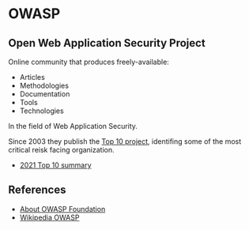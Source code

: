 # OWASP

## Open Web Application Security Project

Online community that produces freely-available:

* Articles
* Methodologies
* Documentation
* Tools
* Technologies

In the field of Web Application Security.

Since 2003 they publish the [Top 10 project](/https://owasp.org/www-project-top-ten), identifing some of the most critical reisk facing organization.

* [2021 Top 10 summary](https://thenewstack.io/owasp-top-10-a-guide-to-the-worst-software-vulnerabilities/)

## References

* [About OWASP Foundation](https://owasp.org/about/)
* [Wikipedia OWASP](https://es.wikipedia.org/wiki/Open_Web_Application_Security_Project)

